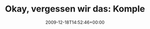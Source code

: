 ---
retweeted: false
source: <a href="http://www.swift-app.com/" rel="nofollow">Swift</a>
entities:
  hashtags:
  - text: A9
    indices:
    - '42'
    - '45'
  symbols: []
  user_mentions: []
  urls: []
display_text_range:
- '0'
- '70'
favorite_count: '0'
id_str: '6798033883'
truncated: false
retweet_count: '0'
id: '6798033883'
created_at: Fri Dec 18 14:52:46 +0000 2009
favorited: false
full_text: 'Okay, vergessen wir das: Komplettsperrung #A9. Ab ueber die Doerfer...'
lang: de
tags:
- A9
- pesos:twitter
date: '2009-12-18T14:52:46+00:00'
src: https://twitter.com/bascht/status/6798033883
original_url: https://twitter.com/bascht/status/6798033883
type: twitter_tweet
text: 'Okay, vergessen wir das: Komplettsperrung #A9. Ab ueber die Doerfer...'
title: 'Okay, vergessen wir das: Komple'

---